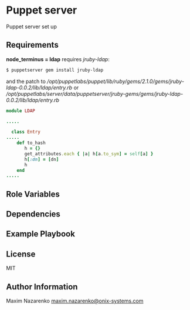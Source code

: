 Puppet server
=============

Puppet server set up

Requirements
------------

**node_terminus = ldap** requires *jruby-ldap*:
```bash
$ puppetserver gem install jruby-ldap
```
and the patch to
*/opt/puppetlabs/puppet/lib/ruby/gems/2.1.0/gems/jruby-ldap-0.0.2/lib/ldap/entry.rb*
or
*/opt/puppetlabs/server/data/puppetserver/jruby-gems/gems/jruby-ldap-0.0.2/lib/ldap/entry.rb*

```ruby
module LDAP

.....

  class Entry
.....
    def to_hash
       h = {}
       get_attributes.each { |a| h[a.to_sym] = self[a] }
       h[:dn] = [dn]
       h
    end
.....
```


Role Variables
--------------

Dependencies
------------

Example Playbook
----------------


License
-------

MIT

Author Information
------------------

Maxim Nazarenko <maxim.nazarenko@onix-systems.com>
